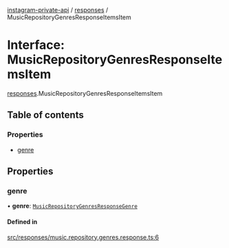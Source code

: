 [instagram-private-api](../../README.md) / [responses](../../modules/responses.md) / MusicRepositoryGenresResponseItemsItem

# Interface: MusicRepositoryGenresResponseItemsItem

[responses](../../modules/responses.md).MusicRepositoryGenresResponseItemsItem

## Table of contents

### Properties

- [genre](MusicRepositoryGenresResponseItemsItem.md#genre)

## Properties

### genre

• **genre**: [`MusicRepositoryGenresResponseGenre`](MusicRepositoryGenresResponseGenre.md)

#### Defined in

[src/responses/music.repository.genres.response.ts:6](https://github.com/Nerixyz/instagram-private-api/blob/b3351b9/src/responses/music.repository.genres.response.ts#L6)
